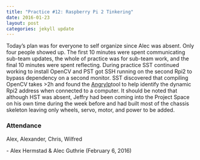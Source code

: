 ```yaml
---
title: "Practice #12: Raspberry Pi 2 Tinkering"
date: 2016-01-23
layout: post
categories: jekyll update
---
```


Today’s plan was for everyone to self organize since Alec was absent. Only four
people showed up. The first 10 minutes were spent communicating sub-team
updates, the whole of practice was for sub-team work, and the final 10 minutes
were spent reflecting. During practice SST continued working to install OpenCV
and PST got SSH running on the second Rpi2 to bypass dependency on a second
monitor. SST discovered that compiling OpenCV takes \>2h and found the
[AngryIp](http://angryip.org/)tool to help identify the dynamic Rpi2 address
when connected to a computer. It should be noted that although HST was absent,
Jeffry had been coming into the Project Space on his own time during the week
before and had built most of the chassis skeleton leaving only wheels, servo,
motor, and power to be added.

 

### Attendance

Alex, Alexander, Chris, Wilfred

 

\- Alex Hermstad & Alec Guthrie (February 6, 2016)
